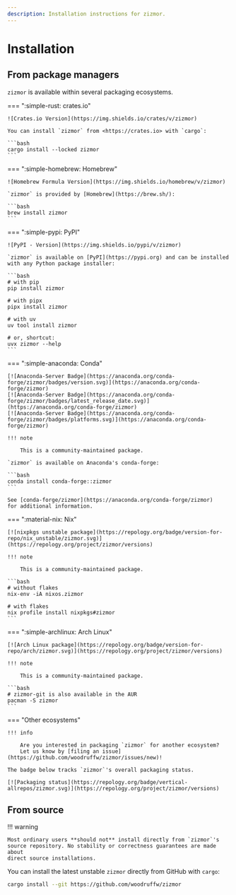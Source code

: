 ```yaml
---
description: Installation instructions for zizmor.
---
```


# Installation

## From package managers

`zizmor` is available within several packaging ecosystems.

=== ":simple-rust: crates.io"

    ![Crates.io Version](https://img.shields.io/crates/v/zizmor)

    You can install `zizmor` from <https://crates.io> with `cargo`:

    ```bash
    cargo install --locked zizmor
    ```

=== ":simple-homebrew: Homebrew"

    ![Homebrew Formula Version](https://img.shields.io/homebrew/v/zizmor)

    `zizmor` is provided by [Homebrew](https://brew.sh/):

    ```bash
    brew install zizmor
    ```

=== ":simple-pypi: PyPI"

    ![PyPI - Version](https://img.shields.io/pypi/v/zizmor)

    `zizmor` is available on [PyPI](https://pypi.org) and can be installed
    with any Python package installer:

    ```bash
    # with pip
    pip install zizmor

    # with pipx
    pipx install zizmor

    # with uv
    uv tool install zizmor

    # or, shortcut:
    uvx zizmor --help
    ```

=== ":simple-anaconda: Conda"

    [![Anaconda-Server Badge](https://anaconda.org/conda-forge/zizmor/badges/version.svg)](https://anaconda.org/conda-forge/zizmor)
    [![Anaconda-Server Badge](https://anaconda.org/conda-forge/zizmor/badges/latest_release_date.svg)](https://anaconda.org/conda-forge/zizmor)
    [![Anaconda-Server Badge](https://anaconda.org/conda-forge/zizmor/badges/platforms.svg)](https://anaconda.org/conda-forge/zizmor)

    !!! note

        This is a community-maintained package.

    `zizmor` is available on Anaconda's conda-forge:

    ```bash
    conda install conda-forge::zizmor
    ```

    See [conda-forge/zizmor](https://anaconda.org/conda-forge/zizmor)
    for additional information.


=== ":material-nix: Nix"

    [![nixpkgs unstable package](https://repology.org/badge/version-for-repo/nix_unstable/zizmor.svg)](https://repology.org/project/zizmor/versions)

    !!! note

        This is a community-maintained package.

    ```bash
    # without flakes
    nix-env -iA nixos.zizmor

    # with flakes
    nix profile install nixpkgs#zizmor
    ```

=== ":simple-archlinux: Arch Linux"

    [![Arch Linux package](https://repology.org/badge/version-for-repo/arch/zizmor.svg)](https://repology.org/project/zizmor/versions)

    !!! note

        This is a community-maintained package.

    ```bash
    # zizmor-git is also available in the AUR
    pacman -S zizmor
    ```


=== "Other ecosystems"

    !!! info

        Are you interested in packaging `zizmor` for another ecosystem?
        Let us know by [filing an issue](https://github.com/woodruffw/zizmor/issues/new)!

    The badge below tracks `zizmor`'s overall packaging status.

    [![Packaging status](https://repology.org/badge/vertical-allrepos/zizmor.svg)](https://repology.org/project/zizmor/versions)



## From source

!!! warning

    Most ordinary users **should not** install directly from `zizmor`'s
    source repository. No stability or correctness guarantees are made about
    direct source installations.

You can install the latest unstable `zizmor` directly from GitHub with `cargo`:

```bash
cargo install --git https://github.com/woodruffw/zizmor
```
